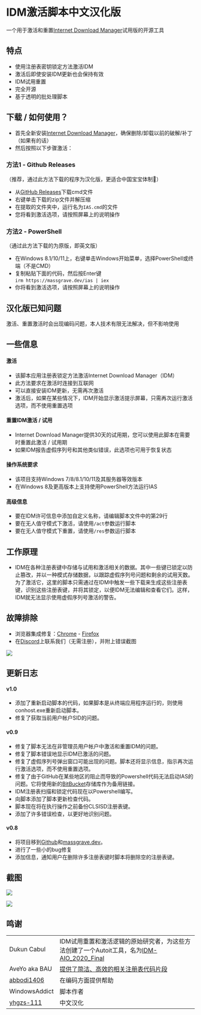 # IDM激活脚本中文汉化版

一个用于激活和重置[Internet Download Manager](https://www.internetdownloadmanager.com/)试用版的开源工具

## 特点

-   使用注册表密钥锁定方法激活IDM
-   激活后即使安装IDM更新也会保持有效
-   IDM试用重置
-   完全开源
-   基于透明的批处理脚本

## 下载 / 如何使用？

-   首先全新安装[Internet Download Manager](https://www.internetdownloadmanager.com/)，确保删除/卸载以前的破解/补丁（如果有的话）
-   然后按照以下步骤激活：

### 方法1 - Github Releases

（推荐，通过此方法下载的程序为汉化版，更适合中国宝宝体制👶）

-   从[GitHub Releases](https://github.com/yhgzs-111/IDM-Activation-Script-ZH/releases/download/IDM/IAS_ZH.cmd)下载cmd文件
-   右键单击下载的zip文件并解压缩
-   在提取的文件夹中，运行名为`IAS.cmd`的文件
-   您将看到激活选项，请按照屏幕上的说明操作

### 方法2 - PowerShell

（通过此方法下载的为原版，即英文版）

-   在Windows 8.1/10/11上，右键单击Windows开始菜单，选择PowerShell或终端（不是CMD）
-   复制粘贴下面的代码，然后按Enter键\
    `irm https://massgrave.dev/ias | iex`
-   你将看到激活选项，请按照屏幕上的说明操作

## 汉化版已知问题
激活、重置激活时会出现编码问题，本人技术有限无法解决，但不影响使用

## 一些信息

#### 激活

-   该脚本应用注册表锁定方法激活Internet Download Manager（IDM）
-   此方法要求在激活时连接到互联网
-   可以直接安装IDM更新，无需再次激活
-   激活后，如果在某些情况下，IDM开始显示激活提示屏幕，只需再次运行激活选项，而不使用重置选项

#### 重置IDM激活 / 试用

-   Internet Download Manager提供30天的试用期，您可以使用此脚本在需要时重置此激活 / 试用期
-   如果IDM报告虚假序列号和其他类似错误，此选项也可用于恢复状态

#### 操作系统要求

-   该项目支持Windows 7/8/8.1/10/11及其服务器等效版本
-   在Windows 8及更高版本上支持使用PowerShell方法运行IAS

#### 高级信息

-   要在IDM许可信息中添加自定义名称，请编辑脚本文件中的第29行
-   要在无人值守模式下激活，请使用`/act`参数运行脚本
-   要在无人值守模式下重置，请使用`/res`参数运行脚本

## 工作原理

-   IDM在各种注册表键中存储与试用和激活相关的数据。其中一些键已锁定以防止篡改，并以一种模式存储数据，以跟踪虚假序列号问题和剩余的试用天数。为了激活它，这里的脚本只需通过在IDM中触发一些下载来生成这些注册表键，识别这些注册表键，并将其锁定，以便IDM无法编辑和查看它们。这样，IDM就无法显示使用虚假序列号激活的警告。

## 故障排除

-   浏览器集成修复：[Chrome](https://www.internetdownloadmanager.com/register/new_faq/bi9.html) - [Firefox](https://www.internetdownloadmanager.com/register/new_faq/bi4.html)
-   在[Discord](https://discord.gg/gjJEfq7ux8)上联系我们（无需注册），并附上错误截图

[![](https://lookimg.com/images/2023/03/21/QTvjcD.png)](https://discord.gg/gjJEfq7ux8)

## 更新日志

#### v1.0

-   添加了重新启动脚本的代码，如果脚本是从终端应用程序运行的，则使用conhost.exe重新启动脚本。
-   修复了获取当前用户帐户SID的问题。

#### v0.9

-   修复了脚本无法在非管理员用户帐户中激活和重置IDM的问题。
-   修复了脚本错误地显示IDM已激活的问题。
-   修复了虚假序列号弹出窗口可能出现的问题。脚本还将显示信息，指示再次运行激活选项，而不使用重置选项。
-   修复了由于GitHub在某些地区的阻止而导致的Powershell代码无法启动IAS的问题。它将使用新的[BitBucket](https://bitbucket.org/WindowsAddict/idm-activation-script/)存储库作为备用链接。
-   IDM注册表扫描和锁定代码现在以Powershell编写。
-   向脚本添加了脚本更新检查代码。
-   脚本现在将在执行操作之前备份CLSISD注册表键。
-   添加了许多错误检查，以更好地识别问题。

#### v0.8

-   将项目移到[Github](https://github.com/WindowsAddict/IDM-Activation-Script)和[massgrave.dev](https://massgrave.dev/idm-activation-script.html)。
-   进行了一些小的bug修复
-   添加信息，通知用户在删除许多注册表键时脚本将删除空的注册表键。

## 截图

![](https://massgrave.dev/IAS.png?raw=true)

![](https://massgrave.dev//IAS_Activation.png?raw=true)

## 鸣谢

|                                             |                                                                                                                                                                                                                                        |
|----------------|--------------------------------------------------------|
| Dukun Cabul                                 | IDM试用重置和激活逻辑的原始研究者，为这些方法创建了一个Autoit工具，名为[IDM-AIO_2020_Final](https://nsaneforums.com/topic/371047-discussion-internet-download-manager-fixes/page/8/#comment-1632062) |
| AveYo aka BAU                               | [提供了简洁、高效的相关注册表代码片段](https://pastebin.com/XTPt0JSC)                                                                                                                                                                         |
| [abbodi1406](https://github.com/abbodi1406) | 在编码方面提供帮助                                                                                                                                                                                                                         |
| WindowsAddict                               | 脚本作者                                                                                                                                                                                                                             |
| [yhgzs-111](https://github.com/yhgzs-111)                                    | 中文汉化                                                                                                                                                                                                                          |

